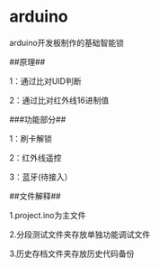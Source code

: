 # arduino
arduino开发板制作的基础智能锁

##原理##

1：通过比对UID判断

2：通过比对红外线16进制值


###功能部分##

1：刷卡解锁

2：红外线遥控

3：蓝牙(待接入）


##文件解释##

1.project.ino为主文件

2.分段测试文件夹存放单独功能调试文件

3.历史存档文件夹存放历史代码备份
